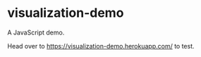 # visualization-demo
A JavaScript demo.

Head over to https://visualization-demo.herokuapp.com/ to test.